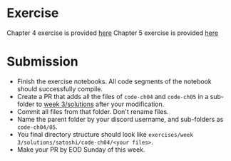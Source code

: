 # Exercise

Chapter 4 exercise is provided [here](https://github.com/jimmysong/programmingbitcoin/tree/master/code-ch04)
Chapter 5 exercise is provided [here](https://github.com/jimmysong/programmingbitcoin/tree/master/code-ch05)


# Submission

- Finish the exercise notebooks. All code segments of the notebook should successfully compile.
- Create a PR that adds all the files of `code-ch04` and `code-ch05` in a sub-folder to [week 3/solutions](/exercises/week%203/solutions/) after your modification.
- Commit all files from that folder. Don't rename files.
- Name the parent folder by your discord username, and sub-folders as `code-ch04/05`.
- You final directory structure should look like `exercises/week 3/solutions/satoshi/code-ch04/<your files>`.
- Make your PR by EOD Sunday of this week.
